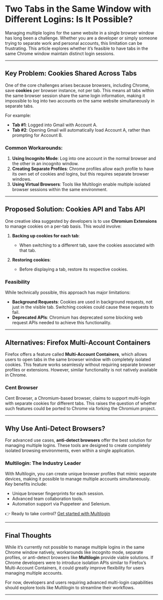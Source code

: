 # Two Tabs in the Same Window with Different Logins: Is It Possible?

Managing multiple logins for the same website in a single browser window has long been a challenge. Whether you are a developer or simply someone trying to separate work and personal accounts, this limitation can be frustrating. This article explores whether it’s feasible to have tabs in the same Chrome window maintain distinct login sessions.

---

## Key Problem: Cookies Shared Across Tabs

One of the core challenges arises because browsers, including Chrome, save **cookies** per browser instance, not per tab. This means all tabs within the same browser session share the same login information, making it impossible to log into two accounts on the same website simultaneously in separate tabs.

For example:
- **Tab #1**: Logged into Gmail with Account A.
- **Tab #2**: Opening Gmail will automatically load Account A, rather than prompting for Account B.

### Common Workarounds:
1. **Using Incognito Mode**: Log into one account in the normal browser and the other in an incognito window.
2. **Creating Separate Profiles**: Chrome profiles allow each profile to have its own set of cookies and logins, but this requires separate browser windows.
3. **Using Virtual Browsers**: Tools like Multilogin enable multiple isolated browser sessions within the same environment.

---

## Proposed Solution: Cookies API and Tabs API

One creative idea suggested by developers is to use **Chromium Extensions** to manage cookies on a per-tab basis. This would involve:

1. **Backing up cookies for each tab**:
   - When switching to a different tab, save the cookies associated with that tab.
   
2. **Restoring cookies**:
   - Before displaying a tab, restore its respective cookies.

### Feasibility
While technically possible, this approach has major limitations:
- **Background Requests**: Cookies are used in background requests, not just in the visible tab. Switching cookies could cause these requests to fail.
- **Deprecated APIs**: Chromium has deprecated some blocking web request APIs needed to achieve this functionality.

---

## Alternatives: Firefox Multi-Account Containers

Firefox offers a feature called **Multi-Account Containers**, which allows users to open tabs in the same browser window with completely isolated cookies. This feature works seamlessly without requiring separate browser profiles or extensions. However, similar functionality is not natively available in Chrome.

### Cent Browser
Cent Browser, a Chromium-based browser, claims to support multi-login with separate cookies for different tabs. This raises the question of whether such features could be ported to Chrome via forking the Chromium project.

---

## Why Use Anti-Detect Browsers?

For advanced use cases, **anti-detect browsers** offer the best solution for managing multiple logins. These tools are designed to create completely isolated browsing environments, even within a single application.

### Multilogin: The Industry Leader
With Multilogin, you can create unique browser profiles that mimic separate devices, making it possible to manage multiple accounts simultaneously. Key benefits include:
- Unique browser fingerprints for each session.
- Advanced team collaboration tools.
- Automation support via Puppeteer and Selenium.

👉 Ready to take control? [Get started with Multilogin](https://bit.ly/multIlogin)

---

## Final Thoughts

While it’s currently not possible to manage multiple logins in the same Chrome window natively, workarounds like incognito mode, separate profiles, or anti-detect browsers like **Multilogin** provide viable solutions. If Chrome developers were to introduce isolation APIs similar to Firefox’s Multi-Account Containers, it could greatly improve flexibility for users managing multiple accounts.

For now, developers and users requiring advanced multi-login capabilities should explore tools like Multilogin to streamline their workflows.

---
